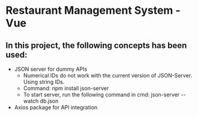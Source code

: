 # Restaurant Management System - Vue #
## In this project, the following concepts has been used: ##
* JSON server for dummy APIs
    * Numerical IDs do not work with the current version of JSON-Server. Using string IDs. 
    * Command: npm install json-server
    * To start server, run the following command in cmd: json-server --watch db.json
* Axios package for API integration